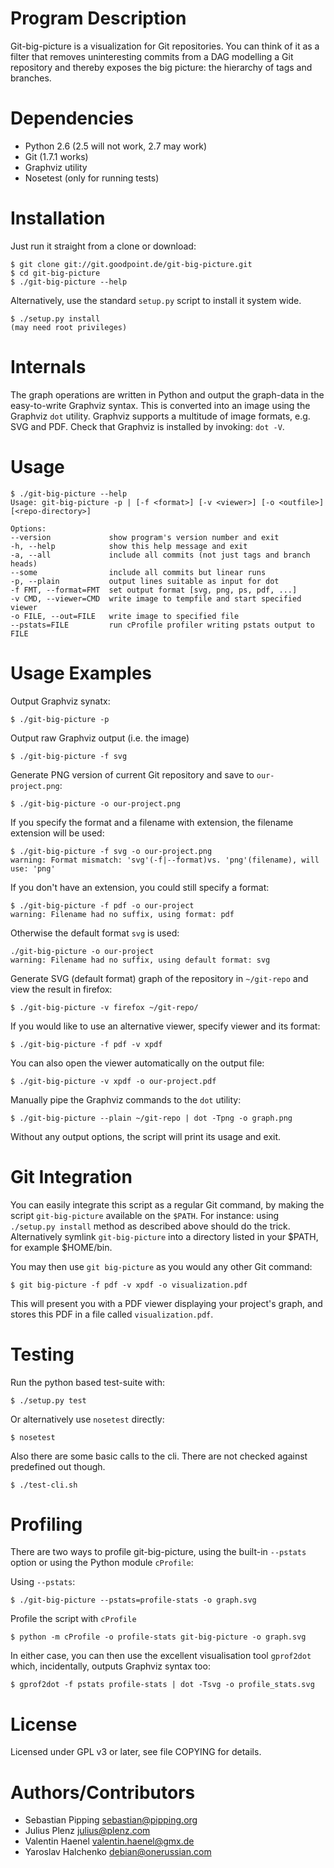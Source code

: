 Program Description
===================

Git-big-picture is a visualization for Git repositories. You can think of it as
a filter that removes uninteresting commits from a DAG modelling a Git
repository and thereby exposes the big picture: the hierarchy of tags and
branches.

Dependencies
============

* Python 2.6 (2.5 will not work, 2.7 may work)
* Git (1.7.1 works)
* Graphviz utility
* Nosetest (only for running tests)

Installation
============

Just run it straight from a clone or download:

    $ git clone git://git.goodpoint.de/git-big-picture.git
    $ cd git-big-picture
    $ ./git-big-picture --help

Alternatively, use the standard `setup.py` script to install it system wide.

    $ ./setup.py install
    (may need root privileges)

Internals
=========

The graph operations are written in Python and output the graph-data in the
easy-to-write Graphviz syntax. This is converted into an image using the
Graphviz `dot` utility. Graphviz supports a multitude of image formats, e.g. SVG
and PDF. Check that Graphviz is installed by invoking: `dot -V`.

Usage
=====

    $ ./git-big-picture --help
    Usage: git-big-picture -p | [-f <format>] [-v <viewer>] [-o <outfile>] [<repo-directory>]

    Options:
    --version             show program's version number and exit
    -h, --help            show this help message and exit
    -a, --all             include all commits (not just tags and branch heads)
    --some                include all commits but linear runs
    -p, --plain           output lines suitable as input for dot
    -f FMT, --format=FMT  set output format [svg, png, ps, pdf, ...]
    -v CMD, --viewer=CMD  write image to tempfile and start specified viewer
    -o FILE, --out=FILE   write image to specified file
    --pstats=FILE         run cProfile profiler writing pstats output to FILE


Usage Examples
==============

Output Graphviz synatx:

    $ ./git-big-picture -p

Output raw Graphviz output (i.e. the image)

    $ ./git-big-picture -f svg

Generate PNG version of current Git repository and save to `our-project.png`:

    $ ./git-big-picture -o our-project.png

If you specify the format and a filename with extension, the filename extension will
be used:

    $ ./git-big-picture -f svg -o our-project.png
    warning: Format mismatch: 'svg'(-f|--format)vs. 'png'(filename), will use: 'png'

If you don't have an extension, you could still specify a format:

    $ ./git-big-picture -f pdf -o our-project
    warning: Filename had no suffix, using format: pdf

Otherwise the default format `svg` is used:

    ./git-big-picture -o our-project
    warning: Filename had no suffix, using default format: svg

Generate SVG (default format) graph of the repository in `~/git-repo` and view the
result in firefox:

    $ ./git-big-picture -v firefox ~/git-repo/

If you would like to use an alternative viewer, specify viewer and its format:

    $ ./git-big-picture -f pdf -v xpdf

You can also open the viewer automatically on the output file:

    $ ./git-big-picture -v xpdf -o our-project.pdf

Manually pipe the Graphviz commands to the `dot` utility:

    $ ./git-big-picture --plain ~/git-repo | dot -Tpng -o graph.png

Without any output options, the script will print its usage and exit.


Git Integration
===============

You can easily integrate this script as a regular Git command, by making the
script `git-big-picture` available on the `$PATH`. For instance: using
`./setup.py install` method as described above should do the trick. Alternatively symlink
`git-big-picture` into a directory listed in your $PATH, for example $HOME/bin.

You may then use `git big-picture` as you would any other Git command:

    $ git big-picture -f pdf -v xpdf -o visualization.pdf

This will present you with a PDF viewer displaying your project's
graph, and stores this PDF in a file called `visualization.pdf`.

Testing
=======

Run the python based test-suite with:

    $ ./setup.py test

Or alternatively use `nosetest` directly:

    $ nosetest

Also there are some basic calls to the cli. There are not checked against
predefined out though.

    $ ./test-cli.sh

Profiling
=========

There are two ways to profile git-big-picture, using the built-in `--pstats`
option or using the Python module `cProfile`:

Using `--pstats`:

    $ ./git-big-picture --pstats=profile-stats -o graph.svg

Profile the script with `cProfile`

    $ python -m cProfile -o profile-stats git-big-picture -o graph.svg

In either case, you can then use the excellent visualisation tool `gprof2dot`
which, incidentally, outputs Graphviz syntax too:

    $ gprof2dot -f pstats profile-stats | dot -Tsvg -o profile_stats.svg

License
=======

Licensed under GPL v3 or later, see file COPYING for details.

Authors/Contributors
====================

* Sebastian Pipping  <sebastian@pipping.org>
* Julius Plenz       <julius@plenz.com>
* Valentin Haenel    <valentin.haenel@gmx.de>
* Yaroslav Halchenko <debian@onerussian.com>

